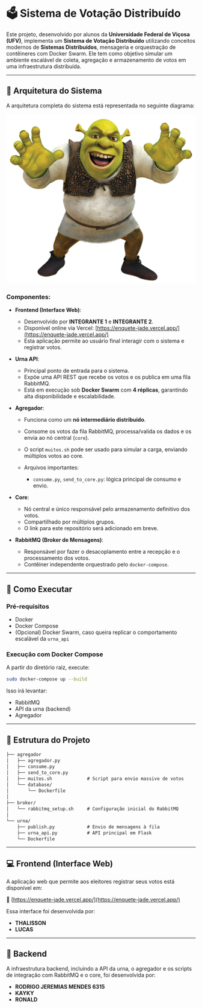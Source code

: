 # 🗳️ Sistema de Votação Distribuído

Este projeto, desenvolvido por alunos da **Universidade Federal de Viçosa (UFV)**, implementa um **Sistema de Votação Distribuído** utilizando conceitos modernos de **Sistemas Distribuídos**, mensageria e orquestração de contêineres com Docker Swarm. Ele tem como objetivo simular um ambiente escalável de coleta, agregação e armazenamento de votos em uma infraestrutura distribuída.

---

## 📐 Arquitetura do Sistema

A arquitetura completa do sistema está representada no seguinte diagrama:

![Arquitetura do Sistema](./votacao_sistema/arquitetura.png)


### Componentes:

* **Frontend (Interface Web)**:

  * Desenvolvido por **INTEGRANTE 1** e **INTEGRANTE 2**.
  * Disponível online via Vercel: [https://enquete-jade.vercel.app/](https://enquete-jade.vercel.app/)
  * Esta aplicação permite ao usuário final interagir com o sistema e registrar votos.

* **Urna API**:

  * Principal ponto de entrada para o sistema.
  * Expõe uma API REST que recebe os votos e os publica em uma fila RabbitMQ.
  * Está em execução sob **Docker Swarm** com **4 réplicas**, garantindo alta disponibilidade e escalabilidade.

* **Agregador**:

  * Funciona como um **nó intermediário distribuído**.
  * Consome os votos da fila RabbitMQ, processa/valida os dados e os envia ao nó central (`core`).
  * O script `muitos.sh` pode ser usado para simular a carga, enviando múltiplos votos ao core.
  * Arquivos importantes:

    * `consume.py`, `send_to_core.py`: lógica principal de consumo e envio.

* **Core**:

  * Nó central e único responsável pelo armazenamento definitivo dos votos.
  * Compartilhado por múltiplos grupos.
  * O link para este repositório será adicionado em breve.

* **RabbitMQ (Broker de Mensagens)**:

  * Responsável por fazer o desacoplamento entre a recepção e o processamento dos votos.
  * Contêiner independente orquestrado pelo `docker-compose`.

---

## 🚀 Como Executar

### Pré-requisitos

* Docker
* Docker Compose
* (Opcional) Docker Swarm, caso queira replicar o comportamento escalável da `urna_api`

### Execução com Docker Compose

A partir do diretório raiz, execute:

```bash
sudo docker-compose up --build
```

Isso irá levantar:

* RabbitMQ
* API da urna (backend)
* Agregador

---

## 📁 Estrutura do Projeto

```
├── agregador
│   ├── agregador.py
│   ├── consume.py
│   ├── send_to_core.py
│   ├── muitos.sh             # Script para envio massivo de votos
│   └── database/
│       └── Dockerfile
│
├── broker/
│   └── rabbitmq_setup.sh     # Configuração inicial do RabbitMQ
│
└── urna/
    ├── publish.py            # Envio de mensagens à fila
    ├── urna_api.py           # API principal em Flask
    └── Dockerfile
```

---

## 💻 Frontend (Interface Web)

A aplicação web que permite aos eleitores registrar seus votos está disponível em:

🔗 [https://enquete-jade.vercel.app/](https://enquete-jade.vercel.app/)

Essa interface foi desenvolvida por:

* **THALISSON**
* **LUCAS**

---

## 🧠 Backend

A infraestrutura backend, incluindo a API da urna, o agregador e os scripts de integração com RabbitMQ e o core, foi desenvolvida por:

* **RODRIGO JEREMIAS MENDES 6315**
* **KAYKY**
* **RONALD**



